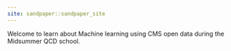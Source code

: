 ```yaml
---
site: sandpaper::sandpaper_site
---
```


Welcome to learn about Machine learning using CMS open data during the Midsummer QCD school.
